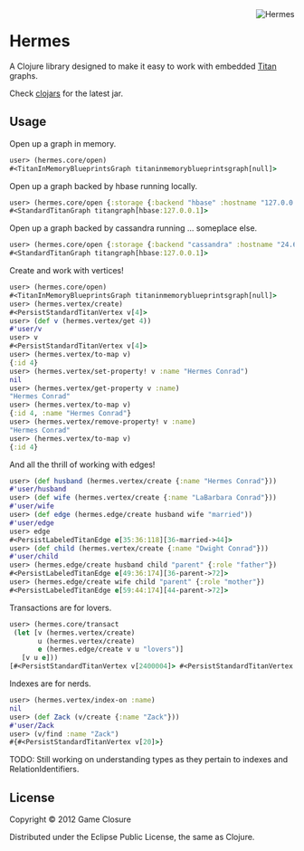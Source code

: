 <img src="http://upload.wikimedia.org/wikipedia/en/c/cb/FuturamaHermesConrad.png"  alt="Hermes" title="Hermes" align="right" height=/>

# Hermes

A Clojure library designed to make it easy to work with embedded [Titan](http://thinkaurelius.github.com/titan/) graphs. 

Check [clojars](https://clojars.org/hermes) for the latest jar.
## Usage

Open up a graph in memory.
``` clojure 
user> (hermes.core/open)
#<TitanInMemoryBlueprintsGraph titaninmemoryblueprintsgraph[null]>
```

Open up a graph backed by hbase running locally.
``` clojure 
user> (hermes.core/open {:storage {:backend "hbase" :hostname "127.0.0.1"}})
#<StandardTitanGraph titangraph[hbase:127.0.0.1]>
```

Open up a graph backed by cassandra running ... someplace else.
``` clojure 
user> (hermes.core/open {:storage {:backend "cassandra" :hostname "24.6.0.1"}})
#<StandardTitanGraph titangraph[hbase:127.0.0.1]>
```

Create and work with vertices!
``` clojure
user> (hermes.core/open)
#<TitanInMemoryBlueprintsGraph titaninmemoryblueprintsgraph[null]>
user> (hermes.vertex/create)
#<PersistStandardTitanVertex v[4]>
user> (def v (hermes.vertex/get 4))
#'user/v
user> v
#<PersistStandardTitanVertex v[4]>
user> (hermes.vertex/to-map v)
{:id 4}
user> (hermes.vertex/set-property! v :name "Hermes Conrad") 
nil
user> (hermes.vertex/get-property v :name)
"Hermes Conrad"
user> (hermes.vertex/to-map v)
{:id 4, :name "Hermes Conrad"}
user> (hermes.vertex/remove-property! v :name)
"Hermes Conrad"
user> (hermes.vertex/to-map v)
{:id 4}
```

And all the thrill of working with edges!
``` clojure
user> (def husband (hermes.vertex/create {:name "Hermes Conrad"}))
#'user/husband
user> (def wife (hermes.vertex/create {:name "LaBarbara Conrad"}))
#'user/wife
user> (def edge (hermes.edge/create husband wife "married")) 
#'user/edge
user> edge
#<PersistLabeledTitanEdge e[35:36:118][36-married->44]>
user> (def child (hermes.vertex/create {:name "Dwight Conrad"}))
#'user/child
user> (hermes.edge/create husband child "parent" {:role "father"}) 
#<PersistLabeledTitanEdge e[49:36:174][36-parent->72]>
user> (hermes.edge/create wife child "parent" {:role "mother"}) 
#<PersistLabeledTitanEdge e[59:44:174][44-parent->72]>
```

Transactions are for lovers. 
``` clojure
user> (hermes.core/transact
 (let [v (hermes.vertex/create)
       u (hermes.vertex/create)
       e (hermes.edge/create v u "lovers")]
   [v u e]))
[#<PersistStandardTitanVertex v[2400004]> #<PersistStandardTitanVertex v[2400008]> #<PersistLabeledTitanEdge e[12000013:2400004:36028797018965582][2400004-lovers->2400008]>]
```

Indexes are for nerds. 
``` clojure
user> (hermes.vertex/index-on :name)
nil
user> (def Zack (v/create {:name "Zack"}))
#'user/Zack
user> (v/find :name "Zack")
#{#<PersistStandardTitanVertex v[20]>}
```
TODO: Still working on understanding types as they pertain to indexes and RelationIdentifiers. 
## License

Copyright © 2012 Game Closure

Distributed under the Eclipse Public License, the same as Clojure.

